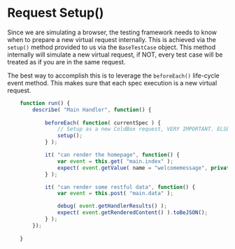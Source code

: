 # Request Setup\(\)

Since we are simulating a browser, the testing framework needs to know when to prepare a new virtual request internally.  This is achieved via the `setup()` method provided to us via the `BaseTestCase` object.  This method internally will simulate a new virtual request, if NOT, every test case will be treated as if you are in the same request.

The best way to accomplish this is to leverage the `beforeEach()` life-cycle event method.  This makes sure that each spec execution is a new virtual request.

```javascript
	function run() {
		describe( "Main Handler", function() {
			
			beforeEach( function( currentSpec ) {
				// Setup as a new ColdBox request, VERY IMPORTANT. ELSE EVERYTHING LOOKS LIKE THE SAME REQUEST.
				setup();
			} );

			it( "can render the homepage", function() {
				var event = this.get( "main.index" );
				expect( event.getValue( name = "welcomemessage", private = true ) ).toBe( "Welcome to ColdBox!" );
			} );

			it( "can render some restful data", function() {
				var event = this.post( "main.data" );

				debug( event.getHandlerResults() );
				expect( event.getRenderedContent() ).toBeJSON();
			} );
		});
		
	}
```

